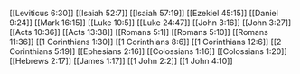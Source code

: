 [[Leviticus 6:30]]
[[Isaiah 52:7]]
[[Isaiah 57:19]]
[[Ezekiel 45:15]]
[[Daniel 9:24]]
[[Mark 16:15]]
[[Luke 10:5]]
[[Luke 24:47]]
[[John 3:16]]
[[John 3:27]]
[[Acts 10:36]]
[[Acts 13:38]]
[[Romans 5:1]]
[[Romans 5:10]]
[[Romans 11:36]]
[[1 Corinthians 1:30]]
[[1 Corinthians 8:6]]
[[1 Corinthians 12:6]]
[[2 Corinthians 5:19]]
[[Ephesians 2:16]]
[[Colossians 1:16]]
[[Colossians 1:20]]
[[Hebrews 2:17]]
[[James 1:17]]
[[1 John 2:2]]
[[1 John 4:10]]
